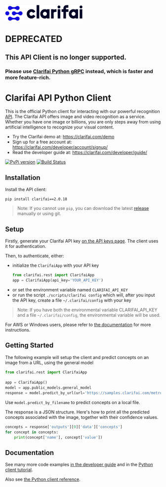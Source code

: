 ![Clarifai logo](docs/logo.png)

# DEPRECATED

## This API Client is no longer supported.

### Please use [Clarifai Python gRPC](https://github.com/Clarifai/clarifai-python-grpc) instead, which is faster and more feature-rich.


# Clarifai API Python Client

This is the official Python client for interacting with our powerful recognition [API](https://docs.clarifai.com).
The Clarifai API offers image and video recognition as a service. Whether you have one image or billions,
you are only steps away from using artificial intelligence to recognize your visual content.

* Try the Clarifai demo at: https://clarifai.com/demo
* Sign up for a free account at: https://clarifai.com/developer/account/signup/
* Read the developer guide at: https://clarifai.com/developer/guide/


[![PyPi version](https://pypip.in/v/clarifai/badge.png)](https://pypi.python.org/pypi/clarifai)
[![Build Status](https://travis-ci.org/Clarifai/clarifai-python.svg?branch=master)](https://travis-ci.org/Clarifai/clarifai-python)


## Installation
Install the API client:
```
pip install clarifai==2.0.18
```

> Note: If you cannot use `pip`, you can download the latest
[release](https://github.com/Clarifai/clarifai-python/releases) manually or using git.

## Setup
Firstly, generate your Clarifai API key [on the API keys page](https://clarifai.com/developer/account/keys). The client
uses it for authentication.

Then, to authenticate, either:
- initialize the `ClarifaiApp` with your API key
    ```python
    from clarifai.rest import ClarifaiApp
    app = ClarifaiApp(api_key='YOUR_API_KEY')
    ```
- or set the environment variable named `CLARIFAI_API_KEY`
- or run the script `./scripts/clarifai config` which will, after you input the API key, create a
file `~/.clarifai/config` with your key


> Note: If you have both the environmental variable CLARIFAI_API_KEY and a file `~/.clarifai/config`, the environmental
  variable will be used.

For AWS or Windows users, please refer to
[the documentation](https://clarifai-python.readthedocs.io/en/latest/install/#aws-lambda-users) for more instructions.


## Getting Started
The following example will setup the client and predict concepts on an image from a URL, using the general model
```python
from clarifai.rest import ClarifaiApp

app = ClarifaiApp()
model = app.public_models.general_model
response = model.predict_by_url(url='https://samples.clarifai.com/metro-north.jpg')
```

Use `model.predict_by_filename` to predict concepts on a local file.

The response is a JSON structure. Here's how to print all the predicted concepts associated with the image, together
with their confidence values.

```python
concepts = response['outputs'][0]['data']['concepts']
for concept in concepts:
    print(concept['name'], concept['value'])
```

## Documentation
See many more code examples [in the developer guide](https://clarifai.com/developer/guide/) and in the
[Python client tutorial](https://clarifai-python.readthedocs.io/en/latest/).

Also see [the Python client reference](https://clarifai-python.readthedocs.io/en/latest/clarifai.rest/).
